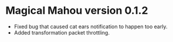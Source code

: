 # Magical Mahou version 0.1.2

* Fixed bug that caused cat ears notification to happen too early.
* Added transformation packet throttling.
